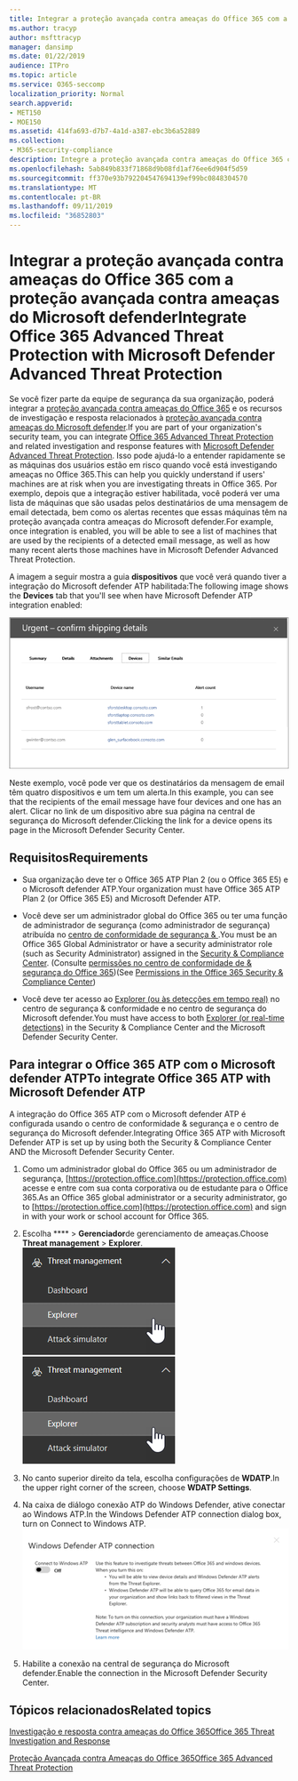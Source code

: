 ```yaml
---
title: Integrar a proteção avançada contra ameaças do Office 365 com a proteção avançada contra ameaças do Microsoft defender
ms.author: tracyp
author: msfttracyp
manager: dansimp
ms.date: 01/22/2019
audience: ITPro
ms.topic: article
ms.service: O365-seccomp
localization_priority: Normal
search.appverid:
- MET150
- MOE150
ms.assetid: 414fa693-d7b7-4a1d-a387-ebc3b6a52889
ms.collection:
- M365-security-compliance
description: Integre a proteção avançada contra ameaças do Office 365 com a proteção avançada contra ameaças do Microsoft defender para ver informações mais detalhadas sobre o gerenciamento de ameaças.
ms.openlocfilehash: 5ab849b833f71868d9b08fd1af76ee6d904f5d59
ms.sourcegitcommit: ff370e93b792204547694139ef99bc0848304570
ms.translationtype: MT
ms.contentlocale: pt-BR
ms.lasthandoff: 09/11/2019
ms.locfileid: "36852803"
---
```

# <a name="integrate-office-365-advanced-threat-protection-with-microsoft-defender-advanced-threat-protection"></a><span data-ttu-id="5a292-103">Integrar a proteção avançada contra ameaças do Office 365 com a proteção avançada contra ameaças do Microsoft defender</span><span class="sxs-lookup"><span data-stu-id="5a292-103">Integrate Office 365 Advanced Threat Protection with Microsoft Defender Advanced Threat Protection</span></span>

<span data-ttu-id="5a292-104">Se você fizer parte da equipe de segurança da sua organização, poderá integrar a [proteção avançada contra ameaças do Office 365](office-365-atp.md) e os recursos de investigação e resposta relacionados à [proteção avançada contra ameaças do Microsoft defender](https://docs.microsoft.com/windows/security/threat-protection/microsoft-defender-atp/microsoft-defender-advanced-threat-protection).</span><span class="sxs-lookup"><span data-stu-id="5a292-104">If you are part of your organization's security team, you can integrate [Office 365 Advanced Threat Protection](office-365-atp.md) and related investigation and response features with [Microsoft Defender Advanced Threat Protection](https://docs.microsoft.com/windows/security/threat-protection/microsoft-defender-atp/microsoft-defender-advanced-threat-protection).</span></span> <span data-ttu-id="5a292-105">Isso pode ajudá-lo a entender rapidamente se as máquinas dos usuários estão em risco quando você está investigando ameaças no Office 365.</span><span class="sxs-lookup"><span data-stu-id="5a292-105">This can help you quickly understand if users' machines are at risk when you are investigating threats in Office 365.</span></span> <span data-ttu-id="5a292-106">Por exemplo, depois que a integração estiver habilitada, você poderá ver uma lista de máquinas que são usadas pelos destinatários de uma mensagem de email detectada, bem como os alertas recentes que essas máquinas têm na proteção avançada contra ameaças do Microsoft defender.</span><span class="sxs-lookup"><span data-stu-id="5a292-106">For example, once integration is enabled, you will be able to see a list of machines that are used by the recipients of a detected email message, as well as how many recent alerts those machines have in Microsoft Defender Advanced Threat Protection.</span></span>
  
<span data-ttu-id="5a292-107">A imagem a seguir mostra a guia **dispositivos** que você verá quando tiver a integração do Microsoft defender ATP habilitada:</span><span class="sxs-lookup"><span data-stu-id="5a292-107">The following image shows the **Devices** tab that you'll see when have Microsoft Defender ATP integration enabled:</span></span>
  
![Quando o Microsoft defender ATP estiver habilitado, você poderá ver uma lista de computadores com alertas.](media/fec928ea-8f0c-44d7-80b9-a2e0a8cd4e89.PNG)
  
<span data-ttu-id="5a292-109">Neste exemplo, você pode ver que os destinatários da mensagem de email têm quatro dispositivos e um tem um alerta.</span><span class="sxs-lookup"><span data-stu-id="5a292-109">In this example, you can see that the recipients of the email message have four devices and one has an alert.</span></span> <span data-ttu-id="5a292-110">Clicar no link de um dispositivo abre sua página na central de segurança do Microsoft defender.</span><span class="sxs-lookup"><span data-stu-id="5a292-110">Clicking the link for a device opens its page in the Microsoft Defender Security Center.</span></span>
  
## <a name="requirements"></a><span data-ttu-id="5a292-111">Requisitos</span><span class="sxs-lookup"><span data-stu-id="5a292-111">Requirements</span></span>

- <span data-ttu-id="5a292-112">Sua organização deve ter o Office 365 ATP Plan 2 (ou o Office 365 E5) e o Microsoft defender ATP.</span><span class="sxs-lookup"><span data-stu-id="5a292-112">Your organization must have Office 365 ATP Plan 2 (or Office 365 E5) and Microsoft Defender ATP.</span></span>
    
- <span data-ttu-id="5a292-113">Você deve ser um administrador global do Office 365 ou ter uma função de administrador de segurança (como administrador de segurança) atribuída no [centro de conformidade de segurança &amp; ](https://protection.office.com).</span><span class="sxs-lookup"><span data-stu-id="5a292-113">You must be an Office 365 Global Administrator or have a security administrator role (such as Security Administrator) assigned in the [Security &amp; Compliance Center](https://protection.office.com).</span></span> <span data-ttu-id="5a292-114">(Consulte [permissões no centro de conformidade de &amp; segurança do Office 365](permissions-in-the-security-and-compliance-center.md))</span><span class="sxs-lookup"><span data-stu-id="5a292-114">(See [Permissions in the Office 365 Security &amp; Compliance Center](permissions-in-the-security-and-compliance-center.md))</span></span>
    
- <span data-ttu-id="5a292-115">Você deve ter acesso ao [Explorer (ou às detecções em tempo real)](threat-explorer.md) no centro de segurança & conformidade e no centro de segurança do Microsoft defender.</span><span class="sxs-lookup"><span data-stu-id="5a292-115">You must have access to both [Explorer (or real-time detections)](threat-explorer.md) in the Security & Compliance Center and the Microsoft Defender Security Center.</span></span>
    
## <a name="to-integrate-office-365-atp-with-microsoft-defender-atp"></a><span data-ttu-id="5a292-116">Para integrar o Office 365 ATP com o Microsoft defender ATP</span><span class="sxs-lookup"><span data-stu-id="5a292-116">To integrate Office 365 ATP with Microsoft Defender ATP</span></span>

<span data-ttu-id="5a292-117">A integração do Office 365 ATP com o Microsoft defender ATP é configurada usando o centro de conformidade & segurança e o centro de segurança do Microsoft defender.</span><span class="sxs-lookup"><span data-stu-id="5a292-117">Integrating Office 365 ATP with Microsoft Defender ATP is set up by using both the Security & Compliance Center AND the Microsoft Defender Security Center.</span></span>
  
1. <span data-ttu-id="5a292-118">Como um administrador global do Office 365 ou um administrador de segurança, [https://protection.office.com](https://protection.office.com) acesse e entre com sua conta corporativa ou de estudante para o Office 365.</span><span class="sxs-lookup"><span data-stu-id="5a292-118">As an Office 365 global administrator or a security administrator, go to [https://protection.office.com](https://protection.office.com) and sign in with your work or school account for Office 365.</span></span>
    
2. <span data-ttu-id="5a292-119">Escolha \*\*\*\* \> **Gerenciador**de gerenciamento de ameaças.</span><span class="sxs-lookup"><span data-stu-id="5a292-119">Choose **Threat management** \> **Explorer**.</span></span><br><span data-ttu-id="5a292-120">![Gerenciador no menu de gerenciamento de ameaças](media/ThreatMgmt-Explorer-nav.png)</span><span class="sxs-lookup"><span data-stu-id="5a292-120">![Explorer in Threat Management menu](media/ThreatMgmt-Explorer-nav.png)</span></span><br>
    
3. <span data-ttu-id="5a292-121">No canto superior direito da tela, escolha configurações de **WDATP**.</span><span class="sxs-lookup"><span data-stu-id="5a292-121">In the upper right corner of the screen, choose **WDATP Settings**.</span></span>
    
4. <span data-ttu-id="5a292-122">Na caixa de diálogo conexão ATP do Windows Defender, ative conectar ao Windows ATP.</span><span class="sxs-lookup"><span data-stu-id="5a292-122">In the Windows Defender ATP connection dialog box, turn on Connect to Windows ATP.</span></span><br>![Conexão ATP do Microsoft defender](media/Explorer-WDATPConnection-dialog.png)<br>
    
5. <span data-ttu-id="5a292-124">Habilite a conexão na central de segurança do Microsoft defender.</span><span class="sxs-lookup"><span data-stu-id="5a292-124">Enable the connection in the Microsoft Defender Security Center.</span></span>

  
## <a name="related-topics"></a><span data-ttu-id="5a292-125">Tópicos relacionados</span><span class="sxs-lookup"><span data-stu-id="5a292-125">Related topics</span></span>

[<span data-ttu-id="5a292-126">Investigação e resposta contra ameaças do Office 365</span><span class="sxs-lookup"><span data-stu-id="5a292-126">Office 365 Threat Investigation and Response</span></span>](office-365-ti.md)
  
[<span data-ttu-id="5a292-127">Proteção Avançada contra Ameaças do Office 365</span><span class="sxs-lookup"><span data-stu-id="5a292-127">Office 365 Advanced Threat Protection</span></span>](office-365-atp.md)
  

